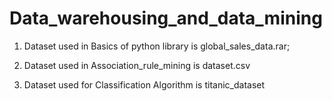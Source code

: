 # Data_warehousing_and_data_mining

1. Dataset used in Basics of python library is global_sales_data.rar;

2. Dataset used in Association_rule_mining is dataset.csv

3. Dataset used for Classification Algorithm is titanic_dataset
